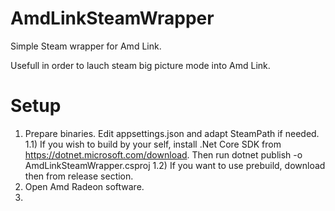 # AmdLinkSteamWrapper

Simple Steam wrapper for Amd Link.

Usefull in order to lauch steam big picture mode into Amd Link.

# Setup

1) Prepare binaries. Edit appsettings.json and adapt SteamPath if needed.
1.1) If you wish to build by your self, install .Net Core SDK from https://dotnet.microsoft.com/download.
     Then run dotnet publish -o <output path here> AmdLinkSteamWrapper.csproj 
1.2) If you want to use prebuild, download then from release section.
2) Open Amd Radeon software. <next step to be writed>
3) 
